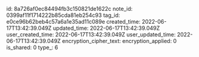 id: 8a726af0ec84494fb3c150821de1622c
note_id: 0399af11f1714222b85cda81eb254c93
tag_id: e0ce96b62beb4c57a6a1e35ad11c089e
created_time: 2022-06-17T13:42:39.049Z
updated_time: 2022-06-17T13:42:39.049Z
user_created_time: 2022-06-17T13:42:39.049Z
user_updated_time: 2022-06-17T13:42:39.049Z
encryption_cipher_text: 
encryption_applied: 0
is_shared: 0
type_: 6